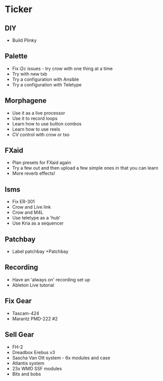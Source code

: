 # Ticker

## DIY
- Build Plinky

## Palette
- Fix i2c issues - try crow with one thing at a time
- Try with new txb
- Try a configuration with Ansible
- Try a configuration with Teletype

## Morphagene
- Use it as a live processor
- Use it to record loops
- Learn how to use button combos
- Learn how to use reels
- CV control with crow or txo

## FXaid
- Plan presets for FXaid again 
- Try a few out and then upload a few simple ones in that you can learn 
- More reverb effects! 

## Isms
- Fix ER-301
- Crow and Live link
- Crow and M4L
- Use teletype as a 'hub'
- Use Kria as a sequencer

## Patchbay
- Label patchbay +Patchbay

## Recording
- Have an 'always on' recording set up
- Ableton Live tutorial

## Fix Gear
- Tascam-424
- Marantz PMD-222 #2

## Sell Gear
- FH-2
- Dreadbox Erebus v3
- Sascha Van Ott system - 6x modules and case
- Atlantis system
- 23x WMD SSF modules
- Bits and bobs
